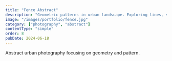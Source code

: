 ```yaml
---
title: "Fence Abstract"
description: "Geometric patterns in urban landscape. Exploring lines, shadows, and repetition."
image: "/images/portfolio/fence.jpg"
category: ["photography", "abstract"]
contentType: "simple"
order: 8
pubDate: 2024-06-18
---
```


Abstract urban photography focusing on geometry and pattern.
